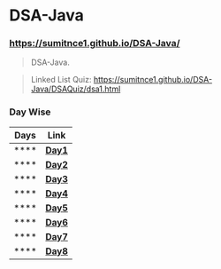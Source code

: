 # DSA-Java

### https://sumitnce1.github.io/DSA-Java/

> DSA-Java.

> Linked List Quiz: https://sumitnce1.github.io/DSA-Java/DSAQuiz/dsa1.html


### Day Wise

|Days| Link|
|-----| -------- |
|****| [**Day1**](https://github.com/sumitnce1/DSA-Java/tree/main/Day_1/src/com/dsajava/sumit)
|****| [**Day2**](https://github.com/sumitnce1/DSA-Java/tree/main/Day_2/src/com/dsajava/sumit)
|****| [**Day3**](https://github.com/sumitnce1/DSA-Java/tree/main/Day_3/src/com/dsajava/sumit)
|****| [**Day4**](https://github.com/sumitnce1/DSA-Java/tree/main/Day_4/src/com/dsajava/sumit)
|****| [**Day5**](https://github.com/sumitnce1/DSA-Java/tree/main/Day_5/src/com/dsajava/sumit)
|****| [**Day6**](https://github.com/sumitnce1/DSA-Java/tree/main/Day_6/src/com/dsajava/sumit)
|****| [**Day7**](https://github.com/sumitnce1/DSA-Java/tree/main/Day_7/src/com/dsajava/sumit)
|****| [**Day8**](https://github.com/sumitnce1/DSA-Java/tree/main/Day_8/src/com/dsajava/sumit)